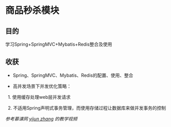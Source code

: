 # 商品秒杀模块

## 目的

学习Spring+SpringMVC+Mybatis+Redis整合及使用

## 收获

* Spring、SpringMVC、Mybatis、Redis的配置、使用、整合

* 高并发场景下并发优化策略：

   1. 使用缓存处理web层并发请求
   
   2. 不适用Spring声明式事务管理，而使用存储过程让数据库来做并发事务的控制

*参考慕课网 [yijun zhang](https://www.imooc.com/u/2145618) 的教学视频*
